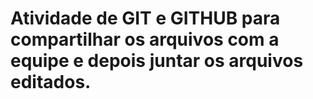 # Atividade de GIT e GITHUB para compartilhar os arquivos com a equipe e depois juntar os arquivos editados.
